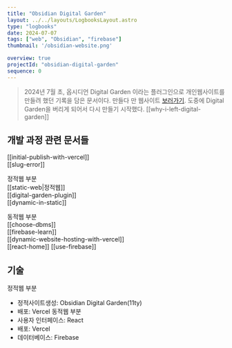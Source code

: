 ```yaml
---
title: "Obsidian Digital Garden"
layout: ../../layouts/LogbooksLayout.astro
type: "logbooks"
date: 2024-07-07
tags: ["web", "Obsidian", "firebase"]
thumbnail: '/obsidian-website.png'

overview: true
projectId: "obsidian-digital-garden"
sequence: 0
---
```

> 2024년 7월 초, 옵시디언 Digital Garden 이라는 플러그인으로 개인웹사이트를 만들려 했던 기록을 담은 문서이다. 만들다 만 웹사이트 [보러가기](https://my-digital-garden-j85qme5ny-solmis-projects-683e2410.vercel.app/). 도중에 Digital Garden을 버리게 되어서 다시 만들기 시작했다. [[why-i-left-digital-garden]]

## 개발 과정 관련 문서들
[[initial-publish-with-vercel]]  
[[slug-error]]  

정적웹 부분  
[[static-web|정적웹]]  
[[digital-garden-plugin]]  
[[dynamic-in-static]]

동적웹 부분  
[[choose-dbms]]  
[[firebase-learn]]  
[[dynamic-website-hosting-with-vercel]]  
[[react-home]]
[[use-firebase]]

## 기술
정적웹 부분
- 정적사이트생성: Obsidian Digital Garden(11ty)
-  배포: Vercel
동적웹 부분
- 사용자 인터페이스: React
- 배포: Vercel
- 데이터베이스: Firebase